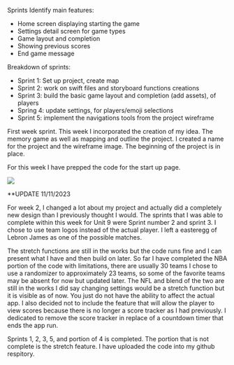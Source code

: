 Sprints
Identify main features:
- Home screen displaying starting the game
- Settings detail screen for game types
- Game layout and completion
- Showing previous scores
- End game message

Breakdown of sprints:
- Sprint 1: Set up project, create map 
- Sprint 2: work on swift files and storyboard functions creations
- Sprint 3: build the basic game layout and completion (add assets), of players
- Spring 4: update settings, for players/emoji selections
- Sprint 5: implement the navigations tools from the project wireframe


First week sprint. This week I incorporated the creation of my idea. The memory game as well as mapping and outline the project. I created a name for the project and the wireframe image. The beginning of the project is in place.

For this week I have prepped the code for the start up page.
<div>
    <a href="https://www.loom.com/share/face8d3ab44848e790f47967f4c329b1">
    </a>
    <a href="https://www.loom.com/share/face8d3ab44848e790f47967f4c329b1">
      <img style="max-width:300px;" src="https://cdn.loom.com/sessions/thumbnails/face8d3ab44848e790f47967f4c329b1-with-play.gif">
    </a>
  </div>

**UPDATE 11/11/2023

For week 2, I changed a lot about my project and actually did a completely new design than I previously thought I would.
The sprints that I was able to complete within this week for Unit 9 were Sprint number 2 and sprint 3. I chose
to use team logos instead of the actual player. I left a easteregg of Lebron James as one of the possible matches.

The stretch functions are still in the works but the code runs fine and I can present what I have and then build on later.
So far I have completed the NBA portion of the code with limitations, there are usually 30 teams I chose to use a randomizer
to approximately 23 teams, so some of the favorite teams may be absent for now but updated later. The NFL and blend of the 
two are still in the works I did say changing settings would be a stretch function but it is visible as of now. You just do
not have the ability to affect the actual app. I also decided not to include the feature that will allow the player to view scores
because there is no longer a score tracker as I had previously. I dedicated to remove the score tracker in replace of a countdown
timer that ends the app run.

Sprints 1, 2, 3, 5, and portion of 4 is completed. The portion that is not complete is the stretch feature.
I have uploaded the code into my github respitory.

